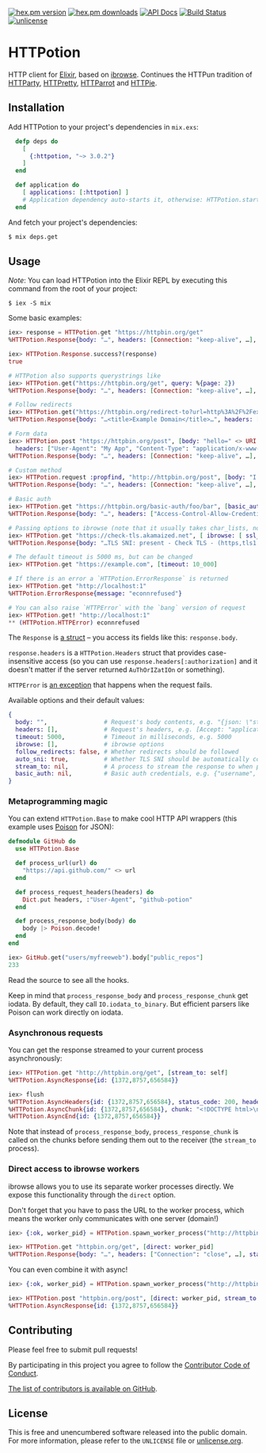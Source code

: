 [![hex.pm version](https://img.shields.io/hexpm/v/httpotion.svg?style=flat)](https://hex.pm/packages/httpotion)
[![hex.pm downloads](https://img.shields.io/hexpm/dt/httpotion.svg?style=flat)](https://hex.pm/packages/httpotion)
[![API Docs](https://img.shields.io/badge/api-docs-yellow.svg?style=flat)](https://hexdocs.pm/httpotion/)
[![Build Status](https://img.shields.io/travis/myfreeweb/httpotion.svg?style=flat)](https://travis-ci.org/myfreeweb/httpotion)
[![unlicense](https://img.shields.io/badge/un-license-green.svg?style=flat)](http://unlicense.org)

# HTTPotion

HTTP client for [Elixir], based on [ibrowse].
Continues the HTTPun tradition of [HTTParty], [HTTPretty], [HTTParrot] and [HTTPie].

## Installation

Add HTTPotion to your project's dependencies in `mix.exs`:

```elixir
  defp deps do
    [
      {:httpotion, "~> 3.0.2"}
    ]
  end

  def application do
    [ applications: [:httpotion] ]
    # Application dependency auto-starts it, otherwise: HTTPotion.start
  end
```

And fetch your project's dependencies:

```bash
$ mix deps.get
```

## Usage

*Note*: You can load HTTPotion into the Elixir REPL by executing this command from the root of your project:

```
$ iex -S mix
```

Some basic examples:

```elixir
iex> response = HTTPotion.get "https://httpbin.org/get"
%HTTPotion.Response{body: "…", headers: [Connection: "keep-alive", …], status_code: 200}

iex> HTTPotion.Response.success?(response)
true

# HTTPotion also supports querystrings like
iex> HTTPotion.get("https://httpbin.org/get", query: %{page: 2})
%HTTPotion.Response{body: "…", headers: [Connection: "keep-alive", …], status_code: 200}

# Follow redirects
iex> HTTPotion.get("https://httpbin.org/redirect-to?url=http%3A%2F%2Fexample.com%2F", follow_redirects: true)
%HTTPotion.Response{body: "…<title>Example Domain</title>…", headers: […], status_code: 200}

# Form data
iex> HTTPotion.post "https://httpbin.org/post", [body: "hello=" <> URI.encode_www_form("w o r l d !!"),
  headers: ["User-Agent": "My App", "Content-Type": "application/x-www-form-urlencoded"]]
%HTTPotion.Response{body: "…", headers: [Connection: "keep-alive", …], status_code: 200}

# Custom method
iex> HTTPotion.request :propfind, "http://httpbin.org/post", [body: "I have no idea what I'm doing"]
%HTTPotion.Response{body: "…", headers: [Connection: "keep-alive", …], status_code: 405}

# Basic auth
iex> HTTPotion.get "https://httpbin.org/basic-auth/foo/bar", [basic_auth: {"foo", "bar"}]
%HTTPotion.Response{body: "…", headers: ["Access-Control-Allow-Credentials": "true", …], status_code: 200}

# Passing options to ibrowse (note that it usually takes char_lists, not elixir strings)
iex> HTTPotion.get "https://check-tls.akamaized.net", [ ibrowse: [ ssl_options: [ versions, [:'tlsv1.1'] ] ] ]
%HTTPotion.Response{body: "…TLS SNI: present - Check TLS - (https,tls1.1,ipv4)…", headers: [Connection: "keep-alive", …], status_code: 200}

# The default timeout is 5000 ms, but can be changed
iex> HTTPotion.get "https://example.com", [timeout: 10_000]

# If there is an error a `HTTPotion.ErrorResponse` is returned
iex> HTTPotion.get "http://localhost:1"
%HTTPotion.ErrorResponse{message: "econnrefused"}

# You can also raise `HTTPError` with the `bang` version of request
iex> HTTPotion.get! "http://localhost:1"
** (HTTPotion.HTTPError) econnrefused
```

The `Response` is [a struct](https://elixir-lang.org/getting-started/structs.html) – you access its fields like this: `response.body`.

`response.headers` is a `HTTPotion.Headers` struct that provides case-insensitive access (so you can use `response.headers[:authorization]` and it doesn't matter if the server returned `AuThOrIZatIOn` or something).

`HTTPError` is [an exception](https://elixir-lang.org/getting-started/try-catch-and-rescue.html) that happens when the request fails.

Available options and their default values:

```elixir
{
  body: "",                # Request's body contents, e.g. "{json: \"string\"}"
  headers: [],             # Request's headers, e.g. [Accept: "application/json"]
  timeout: 5000,           # Timeout in milliseconds, e.g. 5000
  ibrowse: [],             # ibrowse options
  follow_redirects: false, # Whether redirects should be followed
  auto_sni: true,          # Whether TLS SNI should be automatically configured (does URI parsing)
  stream_to: nil,          # A process to stream the response to when performing async requests
  basic_auth: nil,         # Basic auth credentials, e.g. {"username", "password"}
}

```

### Metaprogramming magic

You can extend `HTTPotion.Base` to make cool HTTP API wrappers (this example uses [Poison] for JSON):

```elixir
defmodule GitHub do
  use HTTPotion.Base

  def process_url(url) do
    "https://api.github.com/" <> url
  end

  def process_request_headers(headers) do
    Dict.put headers, :"User-Agent", "github-potion"
  end

  def process_response_body(body) do
    body |> Poison.decode!
  end
end
```

```elixir
iex> GitHub.get("users/myfreeweb").body["public_repos"]
233
```

Read the source to see all the hooks.

Keep in mind that `process_response_body` and `process_response_chunk` get iodata.
By default, they call `IO.iodata_to_binary`.
But efficient parsers like Poison can work directly on iodata.

### Asynchronous requests

You can get the response streamed to your current process asynchronously:

```elixir
iex> HTTPotion.get "http://httpbin.org/get", [stream_to: self]
%HTTPotion.AsyncResponse{id: {1372,8757,656584}}

iex> flush
%HTTPotion.AsyncHeaders{id: {1372,8757,656584}, status_code: 200, headers: ["Transfer-Encoding": "chunked", …]}
%HTTPotion.AsyncChunk{id: {1372,8757,656584}, chunk: "<!DOCTYPE html>\n…"}
%HTTPotion.AsyncEnd{id: {1372,8757,656584}}
```

Note that instead of `process_response_body`, `process_response_chunk` is called on the chunks before sending them out to the receiver (the `stream_to` process).

### Direct access to ibrowse workers

ibrowse allows you to use its separate worker processes directly.
We expose this functionality through the `direct` option.

Don't forget that you have to pass the URL to the worker process, which means the worker only communicates with one server (domain!)

```elixir
iex> {:ok, worker_pid} = HTTPotion.spawn_worker_process("http://httpbin.org")

iex> HTTPotion.get "httpbin.org/get", [direct: worker_pid]
%HTTPotion.Response{body: "…", headers: ["Connection": "close", …], status_code: 200}
```

You can even combine it with async!

```elixir
iex> {:ok, worker_pid} = HTTPotion.spawn_worker_process("http://httpbin.org")

iex> HTTPotion.post "httpbin.org/post", [direct: worker_pid, stream_to: self, headers: ["User-Agent": "hello it's me"]]
%HTTPotion.AsyncResponse{id: {1372,8757,656584}}
```

[Elixir]: https://elixir-lang.org
[ibrowse]: https://github.com/cmullaparthi/ibrowse
[HTTParty]: https://github.com/jnunemaker/httparty
[HTTPretty]: https://github.com/gabrielfalcao/HTTPretty
[HTTParrot]: https://github.com/edgurgel/httparrot
[HTTPie]: https://github.com/jkbr/httpie
[Poison]: https://github.com/devinus/poison

## Contributing

Please feel free to submit pull requests!

By participating in this project you agree to follow the [Contributor Code of Conduct](https://www.contributor-covenant.org/version/1/4/).

[The list of contributors is available on GitHub](https://github.com/myfreeweb/httpotion/graphs/contributors).

## License

This is free and unencumbered software released into the public domain.  
For more information, please refer to the `UNLICENSE` file or [unlicense.org](http://unlicense.org).
